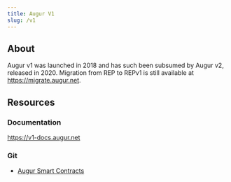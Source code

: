 ```yaml
---
title: Augur V1
slug: /v1
---
```


## About
Augur v1 was launched in 2018 and has such been subsumed by Augur v2, released in 2020. Migration from REP to REPv1 is still available at https://migrate.augur.net.

## Resources
### Documentation
https://v1-docs.augur.net

### Git
- [Augur Smart Contracts](https://github.com/AugurProject/augur-core)
